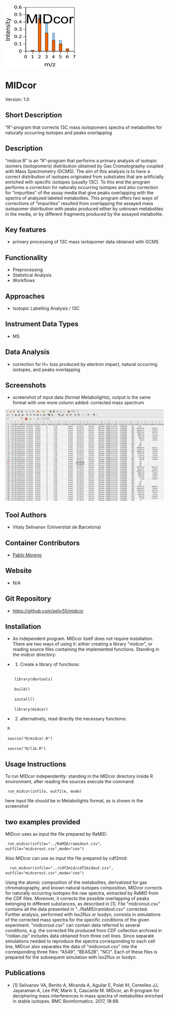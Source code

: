 ![Logo](text4217.png)

# MIDcor
Version: 1.0
## Short Description

“R”-program that corrects 13C mass isotopomers spectra of metabolites for naturally occurring isotopes and peaks overlapping

## Description

“midcor.R” is an “R”-program that performs a primary analysis of isotopic isomers (isotopomers) distribution obtained by Gas Cromatography coupled with Mass Spectrometry (GCMS). The aim of this analysis is to have a correct distribution of isotopes originated from substrates that are artificially enriched with specific isotopes (usually 13C). To this end the program performs a correction for naturally occurring isotopes and also correction for “impurities” of the assay media that give peaks overlapping with the spectra of analyzed labeled metabolites. This program offers two ways of corrections of “impurities” resulted from overlapping the assayed mass isotopomer distribution with peaks produced either by unknown metabolites in the media, or by different fragments produced by the assayed metabolite. 

## Key features

- primary processing of 13C mass isotopomer data obtained with GCMS

## Functionality

- Preprocessing
- Statistical Analysis
- Workflows

## Approaches

- Isotopic Labelling Analysis / 13C
    
## Instrument Data Types

- MS

## Data Analysis

- correction for H+ loss produced by electron impact, natural occurring isotopes, and peaks overlapping

## Screenshots

- screenshot of input data (format Metabolights), output is the same format with one more column added: corrected mass spectrum

![screenshot](Screenshot.png)

## Tool Authors

- Vitaly Selivanov (Universitat de Barcelona)

## Container Contributors

- [Pablo Moreno](EBI)

## Website

- N/A

## Git Repository

- https://github.com/seliv55/midcor

## Installation

- As independent program. MIDcor itself does not require installation. There are two ways of using it: either creating a library "midcor", or reading source files containing the implemented functions. Standing in the midcor directory:
  
- 1) Create a library of functions:

``` sudo R 
  
    library(devtools) 

    build() 
       
    install() 
       
    library(midcor)
```

- 2) alternatively, read directly the necessary functions:
  
```
 R 
  
 source("R/midcor.R") 

 source("R/lib.R")
```

## Usage Instructions

  To run MIDcor independently: standing in the MIDcor directory inside R environment, after reading the sources execute the command:
 
```
 run_midcor(infile, outfile, mode) 
```
 
 here input file should be in Metabolights format, as is shown in the screenshot
 
## two examples provided

 MIDcor uses as input the file prepared by RaMID: 
 
```
 run_midcor(infile="../RaMID/ramidout.csv", outfile="midcorout.csv",mode="con") 
``` 
 
 Also MIDcor can use as input the file prepared by cdf2mid: 
 
```
  run_midcor(infile="../cdf2mid/cdf2midout.csv", outfile="midcorout.csv",mode="con") 
``` 
 
Using the atomic composition of the metabolites, derivatized for gas chromatography, and known natural isotopes composition, MIDcor corrects for naturally occurring isotopes the raw spectra, extracted by RaMID from the CDF files. Moreover, it corrects the possible overlapping of peaks belonging to different substances, as described in [1]. File "midcorout.csv" contains all the data presented in "../RaMID/ramidout.csv" corrected. Further analysis, performed with Iso2flux or Isodyn, consists in simulations of the corrected mass spectra for the specific conditions of the given experiment. "midcorout.csv" can contain data referred to several conditions, e.g. the corrected file produced from CDF collection archived in "roldan.zip" includes data obtained from three cell lines. Since separate simulations needed to reproduce the spectra corresponding to each cell line, MIDcor also separates the data of "midcorout.csv" into the corresponding three files: "A549", "BEAS2B", "NCI". Each of these files is prepared for the subsequent simulation with Iso2flux or Isodyn.

## Publications
- [1] Selivanov VA, Benito A, Miranda A, Aguilar E, Polat IH, Centelles JJ, Jayaraman A, Lee PW, Marin S, Cascante M. MIDcor, an R-program for deciphering mass interferences in mass spectra of metabolites enriched in stable isotopes. BMC Bioinformatics. 2017, 18:88.



